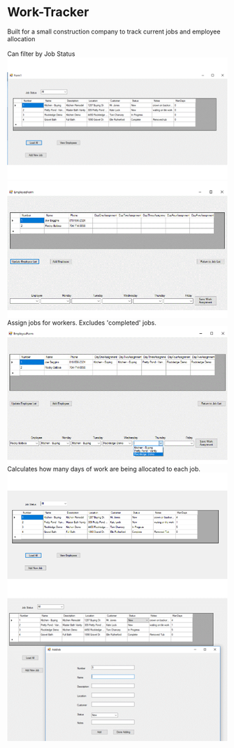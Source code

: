 # Work-Tracker
Built for a small construction company to track current jobs and employee allocation\
<br>
Can filter by Job Status\
![pic1](https://github.com/BrettAnderson015/Work-Tracker/blob/temp/WorkTrackerpic1.gif)
![pic2](https://github.com/BrettAnderson015/Work-Tracker/blob/temp/WorkTrackerpic2.gif)
Assign jobs for workers. Excludes 'completed' jobs.\
![pic3](https://github.com/BrettAnderson015/Work-Tracker/blob/temp/WorkTrackerpic3.gif)
Calculates how many days of work are being allocated to each job.\
![pic4](https://github.com/BrettAnderson015/Work-Tracker/blob/temp/WorkTrackerpic4.gif)
![pic5](https://github.com/BrettAnderson015/Work-Tracker/blob/temp/WorkTrackerpic5.gif)
